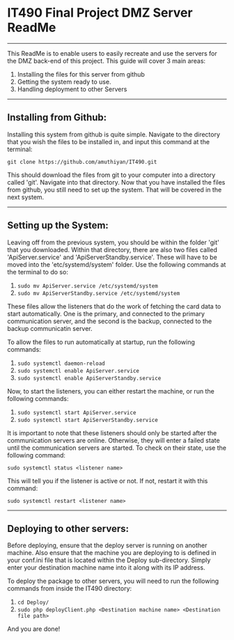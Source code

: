 # IT490 Final Project DMZ Server ReadMe
***
This ReadMe is to enable users to easily recreate and use the servers for the DMZ back-end of this project.
This guide will cover 3 main areas:
1. Installing the files for this server from github
2. Getting the system ready to use.
3. Handling deployment to other Servers
***
## Installing from Github:
Installing this system from github is quite simple. Navigate to the directory that you wish the files to be installed in, and input this command at the terminal:

`git clone https://github.com/amuthiyan/IT490.git`

This should download the files from git to your computer into a directory called 'git'. Navigate into that directory.
Now that you have installed the files from github, you still need to set up the system. That will be covered in the next system.
***
## Setting up the System:
Leaving off from the previous system, you should be within the folder 'git' that you downloaded. Within that directory, there are also two files called 'ApiServer.service' and 'ApiServerStandby.service'. These will have to be moved into the 'etc/systemd/system' folder. Use the following commands at the terminal to do so:

1. `sudo mv ApiServer.service /etc/systemd/system`
2. `sudo mv ApiServerStandby.service /etc/systemd/system`

These files allow the listeners that do the work of fetching the card data to start automatically. One is the primary, and connected to the primary communication server, and the second is the backup, connected to the backup communicatin server.

To allow the files to run automatically at startup, run the following commands:

1. `sudo systemctl daemon-reload`
2. `sudo systemctl enable ApiServer.service`
3. `sudo systemctl enable ApiServerStandby.service`

Now, to start the listeners, you can either restart the machine, or run the following commands:

1. `sudo systemctl start ApiServer.service`
2. `sudo systemctl start ApiServerStandby.service`

It is important to note that these listeners should only be started after the communication servers are online. Otherwise, they will enter a failed state until the communication servers are started. To check on their state, use the following command:

`sudo systemctl status <listener name>`

This will tell you if the listener is active or not. If not, restart it with this command:

`sudo systemctl restart <listener name>`
***
## Deploying to other servers:
Before deploying, ensure that the deploy server is running on another machine. Also ensure that the machine you are deploying to is defined in your conf.ini file that is located within the Deploy sub-directory. Simply enter your destination machine name into it along with its IP address.

To deploy the package to other servers, you will need to run the following commands from inside the IT490 directory:

1. `cd Deploy/`
2. `sudo php deployClient.php <Destination machine name> <Destination file path>`

And you are done!
